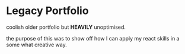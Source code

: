 # Legacy Portfolio

coolish older portfolio but <b>HEAVILY</b> unoptimised.

the purpose of this was to show off how I can apply my react skills in a some what creative way.
